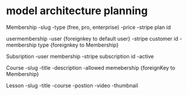 # model architecture planning

Membership
    -slug
    -type (free, pro, enterprise)
    -price
    -stripe plan id

usermembership
    -user {foreignkey to default user}
    -stripe customer id
    -membership type {foreignkey to Membership}

Subsription
    -user  membership
    -stripe subscription id
    -active


Course
    -slug
    -title
    -description
    -allowed memebership {foreignKey to Membership}

Lesson
    -slug
    -title
    -course
    -postion
    -video
    -thumbnail